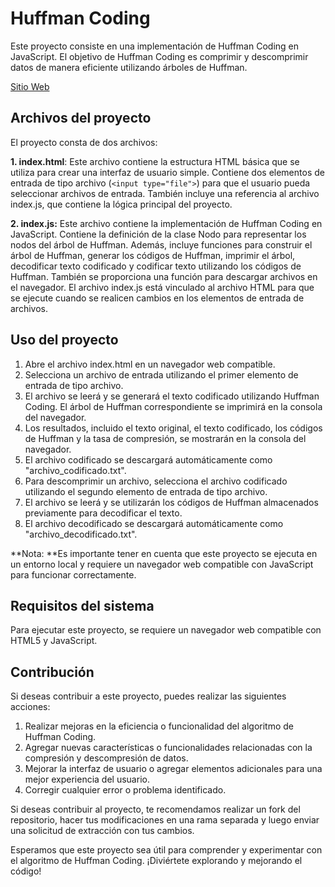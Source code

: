 # Huffman Coding
Este proyecto consiste en una implementación de Huffman Coding en JavaScript. El objetivo de Huffman Coding es comprimir y descomprimir datos de manera eficiente utilizando árboles de Huffman.

[Sitio Web](https://danielfajardo777.github.io/Proyecto-Final/ "Sitio Web")
## Archivos del proyecto
El proyecto consta de dos archivos:

**1. index.html**: Este archivo contiene la estructura HTML básica que se utiliza para crear una interfaz de usuario simple. Contiene dos elementos de entrada de tipo archivo (`<input type="file">`) para que el usuario pueda seleccionar archivos de entrada. También incluye una referencia al archivo index.js, que contiene la lógica principal del proyecto.

**2. index.js:** Este archivo contiene la implementación de Huffman Coding en JavaScript. Contiene la definición de la clase Nodo para representar los nodos del árbol de Huffman. Además, incluye funciones para construir el árbol de Huffman, generar los códigos de Huffman, imprimir el árbol, decodificar texto codificado y codificar texto utilizando los códigos de Huffman. También se proporciona una función para descargar archivos en el navegador. El archivo index.js está vinculado al archivo HTML para que se ejecute cuando se realicen cambios en los elementos de entrada de archivos.

## Uso del proyecto
  1.  Abre el archivo index.html en un navegador web compatible.
  2.  Selecciona un archivo de entrada utilizando el primer elemento de entrada de tipo archivo.
  3. El archivo se leerá y se generará el texto codificado utilizando Huffman Coding. El árbol de Huffman correspondiente se imprimirá en la consola del navegador.
  4. Los resultados, incluido el texto original, el texto codificado, los códigos de Huffman y la tasa de compresión, se mostrarán en la consola del navegador.
  5. El archivo codificado se descargará automáticamente como "archivo_codificado.txt".
  6. Para descomprimir un archivo, selecciona el archivo codificado utilizando el segundo elemento de entrada de tipo archivo.
  7. El archivo se leerá y se utilizarán los códigos de Huffman almacenados previamente para decodificar el texto.
  8. El archivo decodificado se descargará automáticamente como "archivo_decodificado.txt".
  
  **Nota: **Es importante tener en cuenta que este proyecto se ejecuta en un entorno local y requiere un navegador web compatible con JavaScript para funcionar correctamente.
  
##   Requisitos del sistema
Para ejecutar este proyecto, se requiere un navegador web compatible con HTML5 y JavaScript.

## Contribución
Si deseas contribuir a este proyecto, puedes realizar las siguientes acciones:

   1. Realizar mejoras en la eficiencia o funcionalidad del algoritmo de Huffman Coding.
   2. Agregar nuevas características o funcionalidades relacionadas con la compresión y descompresión de datos.
   3. Mejorar la interfaz de usuario o agregar elementos adicionales para una mejor experiencia del usuario.
   4. Corregir cualquier error o problema identificado.

Si deseas contribuir al proyecto, te recomendamos realizar un fork del repositorio, hacer tus modificaciones en una rama separada y luego enviar una solicitud de extracción con tus cambios.

Esperamos que este proyecto sea útil para comprender y experimentar con el algoritmo de Huffman Coding. ¡Diviértete explorando y mejorando el código!

